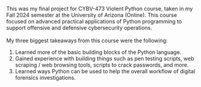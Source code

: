 This was my final project for CYBV-473 Violent Python course, taken in my Fall 2024 semester at the University of Arizona (Online). This course focused on advanced practical applications of Python programming to support offensive and defensive cybersecurity operations. <br>
<br>
My three biggest takeaways from this course were the following: <br>
1. Learned more of the basic building blocks of the Python language. <br>
2. Gained experience with building things such as pen testing scripts, web scraping / web browsing tools, scripts to crack passwords, and more. <br>
3. Learned ways Python can be used to help the overall workflow of digital forensics investigations.
